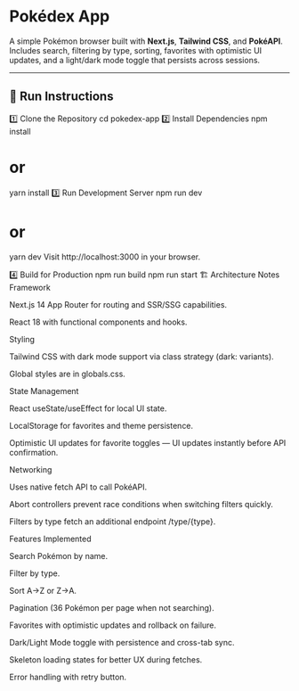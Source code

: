 # Pokédex App

A simple Pokémon browser built with **Next.js**, **Tailwind CSS**, and **PokéAPI**.  
Includes search, filtering by type, sorting, favorites with optimistic UI updates, and a light/dark mode toggle that persists across sessions.

---

## 🚀 Run Instructions

1️⃣ Clone the Repository
cd pokedex-app
2️⃣ Install Dependencies
npm install
# or
yarn install
3️⃣ Run Development Server
npm run dev
# or
yarn dev
Visit http://localhost:3000 in your browser.

4️⃣ Build for Production
npm run build
npm run start
🏗 Architecture Notes
Framework

Next.js 14 App Router for routing and SSR/SSG capabilities.

React 18 with functional components and hooks.

Styling

Tailwind CSS with dark mode support via class strategy (dark: variants).

Global styles are in globals.css.

State Management

React useState/useEffect for local UI state.

LocalStorage for favorites and theme persistence.

Optimistic UI updates for favorite toggles — UI updates instantly before API confirmation.

Networking

Uses native fetch API to call PokéAPI.

Abort controllers prevent race conditions when switching filters quickly.

Filters by type fetch an additional endpoint /type/{type}.

Features Implemented

Search Pokémon by name.

Filter by type.

Sort A→Z or Z→A.

Pagination (36 Pokémon per page when not searching).

Favorites with optimistic updates and rollback on failure.

Dark/Light Mode toggle with persistence and cross-tab sync.

Skeleton loading states for better UX during fetches.

Error handling with retry button.
